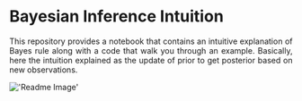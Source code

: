 # Bayesian Inference Intuition

<p align='justify'> This repository provides a notebook that contains an intuitive explanation of Bayes rule along with a code that walk you through an example. Basically, here the intuition explained as the update of prior to get posterior based on new observations.</p>



!['Readme Image'](https://github.com/peeyman/Bayesin-Inference-Intuition/blob/master/Pic/BayesRule.jpg)

